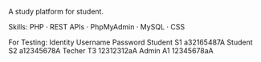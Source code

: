 A study platform for student.

Skills: PHP · REST APIs · PhpMyAdmin · MySQL · CSS

For Testing:
Identity  Username	Password
Student     S1	a32165487A
Student     S2	a12345678A
Techer      T3	12312312aA
Admin       A1	12345678aA
